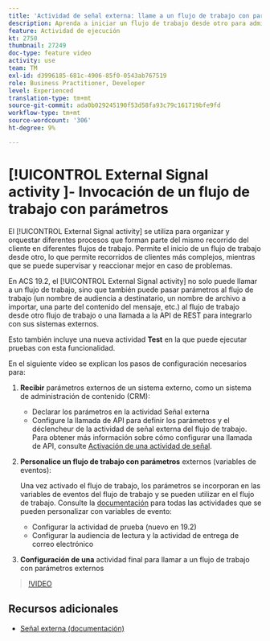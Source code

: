 ```yaml
---
title: 'Actividad de señal externa: llame a un flujo de trabajo con parámetros'
description: Aprenda a iniciar un flujo de trabajo desde otro para admitir recorridos de cliente más complejos, mientras puede supervisar y reaccionar mejor ante los problemas.
feature: Actividad de ejecución
kt: 2750
thumbnail: 27249
doc-type: feature video
activity: use
team: TM
exl-id: d3996185-681c-4906-85f0-0543ab767519
role: Business Practitioner, Developer
level: Experienced
translation-type: tm+mt
source-git-commit: ada0b029245190f53d58fa93c79c161719bfe9fd
workflow-type: tm+mt
source-wordcount: '306'
ht-degree: 9%

---
```


# [!UICONTROL External Signal activity ]- Invocación de un flujo de trabajo con parámetros

El [!UICONTROL External Signal activity] se utiliza para organizar y orquestar diferentes procesos que forman parte del mismo recorrido del cliente en diferentes flujos de trabajo. Permite el inicio de un flujo de trabajo desde otro, lo que permite recorridos de clientes más complejos, mientras que se puede supervisar y reaccionar mejor en caso de problemas.

En ACS 19.2, el [!UICONTROL External Signal activity] no solo puede llamar a un flujo de trabajo, sino que también puede pasar parámetros al flujo de trabajo (un nombre de audiencia a destinatario, un nombre de archivo a importar, una parte del contenido del mensaje, etc.) al flujo de trabajo desde otro flujo de trabajo o una llamada a la API de REST para integrarlo con sus sistemas externos.

Esto también incluye una nueva actividad **Test** en la que puede ejecutar pruebas con esta funcionalidad.

En el siguiente vídeo se explican los pasos de configuración necesarios para:

1. **Recibir** parámetros externos de un sistema externo, como un sistema de administración de contenido (CRM):

   * Declarar los parámetros en la actividad Señal externa
   * Configure la llamada de API para definir los parámetros y el déclencheur de la actividad de señal externa del flujo de trabajo. Para obtener más información sobre cómo configurar una llamada de API, consulte [Activación de una actividad de señal](https://docs.campaign.adobe.com/doc/standard/en/api/ACS_API.html#triggering-a-signal-activity).

1. **Personalice un flujo de trabajo con parámetros**  externos (variables de eventos):

   Una vez activado el flujo de trabajo, los parámetros se incorporan en las variables de eventos del flujo de trabajo y se pueden utilizar en el flujo de trabajo. Consulte la [documentación](https://helpx.adobe.com/campaign/standard/automating/using/calling-a-workflow-with-external-parameters.html) para todas las actividades que se pueden personalizar con variables de evento:

   * Configurar la actividad de prueba (nuevo en 19.2)
   * Configurar la audiencia de lectura y la actividad de entrega de correo electrónico

1. **Configuración de una** actividad final para llamar a un flujo de trabajo con parámetros externos

>[!VIDEO](https://video.tv.adobe.com/v/27249/?quality=12)

## Recursos adicionales

* [Señal externa (documentación)](https://experienceleague.adobe.com/docs/campaign-standard/using/managing-processes-and-data/calling-workflow-external-parameters/calling-a-workflow-with-external-parameters.html)
